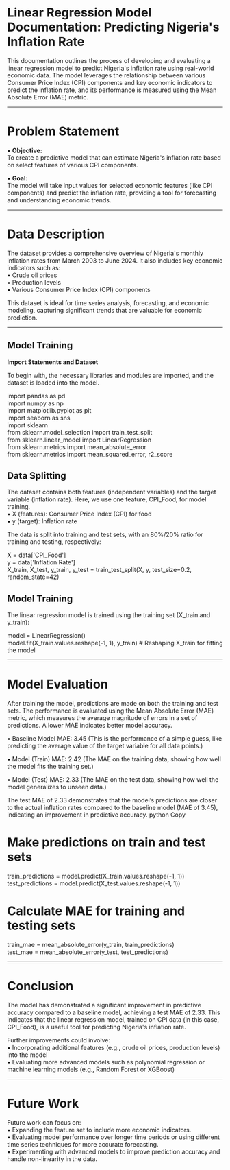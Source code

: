 # Linear Regression Model Documentation: Predicting Nigeria's Inflation Rate

This documentation outlines the process of developing and evaluating a linear regression model to predict Nigeria's inflation rate using real-world economic data. The model leverages the relationship between various Consumer Price Index (CPI) components and key economic indicators to predict the inflation rate, and its performance is measured using the Mean Absolute Error (MAE) metric.
________________________________________
# Problem Statement

•	**Objective:** <br>
To create a predictive model that can estimate Nigeria's inflation rate based on select features of various CPI components. <br>

•	**Goal:** <br>
The model will take input values for selected economic features (like CPI components) and predict the inflation rate, providing a tool for forecasting and understanding economic trends.
________________________________________
# Data Description

The dataset provides a comprehensive overview of Nigeria's monthly inflation rates from March 2003 to June 2024. It also includes key economic indicators such as:<br>
•	Crude oil prices<br>
•	Production levels<br>
•	Various Consumer Price Index (CPI) components<br>

This dataset is ideal for time series analysis, forecasting, and economic modeling, capturing significant trends that are valuable for economic prediction.
________________________________________
## Model Training

**Import Statements and Dataset**  <br>

To begin with, the necessary libraries and modules are imported, and the dataset is loaded into the model.

import pandas as pd <br>
import numpy as np <br>
import matplotlib.pyplot as plt <br>
import seaborn as sns <br>
import sklearn <br>
from sklearn.model_selection import train_test_split <br>
from sklearn.linear_model import LinearRegression <br>
from sklearn.metrics import mean_absolute_error <br>
from sklearn.metrics import mean_squared_error, r2_score <br>

## Data Splitting

The dataset contains both features (independent variables) and the target variable (inflation rate). Here, we use one feature, CPI_Food, for model training.<br>
•	X (features): Consumer Price Index (CPI) for food <br>
•	y (target): Inflation rate <br>

The data is split into training and test sets, with an 80%/20% ratio for training and testing, respectively: <br>

X = data['CPI_Food'] <br>
y = data['Inflation Rate'] <br>
X_train, X_test, y_train, y_test = train_test_split(X, y, test_size=0.2, random_state=42) <br>

## Model Training

The linear regression model is trained using the training set (X_train and y_train): <br>

model = LinearRegression() <br>
model.fit(X_train.values.reshape(-1, 1), y_train)  # Reshaping X_train for fitting the model
________________________________________


# Model Evaluation

After training the model, predictions are made on both the training and test sets. The performance is evaluated using the Mean Absolute Error (MAE) metric, which measures the average magnitude of errors in a set of predictions. A lower MAE indicates better model accuracy. <br>

•	Baseline Model MAE: 3.45 (This is the performance of a simple guess, like predicting the average value of the target variable for all data points.) <br>

•	Model (Train) MAE: 2.42 (The MAE on the training data, showing how well the model fits the training set.) <br>

•	Model (Test) MAE: 2.33 (The MAE on the test data, showing how well the model generalizes to unseen data.) <br>

The test MAE of 2.33 demonstrates that the model’s predictions are closer to the actual inflation rates compared to the baseline model (MAE of 3.45), indicating an improvement in predictive accuracy.
python
Copy

# Make predictions on train and test sets

train_predictions = model.predict(X_train.values.reshape(-1, 1)) <br>
test_predictions = model.predict(X_test.values.reshape(-1, 1)) <br>

# Calculate MAE for training and testing sets

train_mae = mean_absolute_error(y_train, train_predictions) <br>
test_mae = mean_absolute_error(y_test, test_predictions) <br>
________________________________________

# Conclusion

The model has demonstrated a significant improvement in predictive accuracy compared to a baseline model, achieving a test MAE of 2.33. This indicates that the linear regression model, trained on CPI data (in this case, CPI_Food), is a useful tool for predicting Nigeria's inflation rate. <br>

Further improvements could involve:<br>
•	Incorporating additional features (e.g., crude oil prices, production levels) into the model <br>
•	Evaluating more advanced models such as polynomial regression or machine learning models (e.g., Random Forest or XGBoost) <br>
________________________________________

# Future Work

Future work can focus on: <br>
•	Expanding the feature set to include more economic indicators. <br>
•	Evaluating model performance over longer time periods or using different time series techniques for more accurate forecasting. <br>
•	Experimenting with advanced models to improve prediction accuracy and handle non-linearity in the data.

